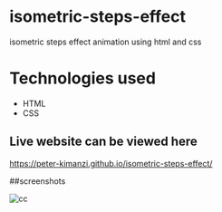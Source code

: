 # isometric-steps-effect
isometric steps effect animation using html and css

# Technologies used

* HTML
* CSS

## Live website can be viewed here

https://peter-kimanzi.github.io/isometric-steps-effect/

##screenshots


![cc](https://user-images.githubusercontent.com/71552773/168469230-b464f158-5c86-49de-a931-34451a4a1239.PNG)
